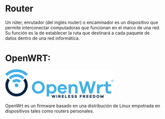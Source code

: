 # Router

Un rúter, enrutador (del inglés router) o encaminador es un dispositivo que permite interconectar computadoras que funcionan en el marco de una red. Su función es la de establecer la ruta que destinará a cada paquete de datos dentro de una red informática.

# OpenWRT:

<img src="../media/ruter/openwrt.svg" alt="openwrt logo" width="350" />

OpenWrt es un firmware basado en una distribución de Linux empotrada en dispositivos tales como routers personales.
